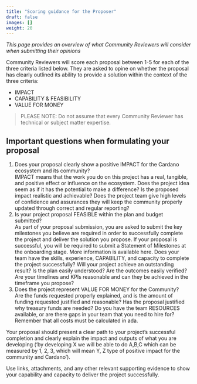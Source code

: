 ```yaml
---
title: "Scoring guidance for the Proposer"
draft: false
images: []
weight: 20
---
```


*This page provides an overview of what Community Reviewers will consider when submitting their opinions*

Community Reviewers will score each proposal between 1-5 for each of the three criteria listed below. They are asked to opine on whether the proposal has clearly outlined its ability to provide a solution within the context of the three criteria:

- IMPACT
- CAPABILITY & FEASIBILITY
- VALUE FOR MONEY

> PLEASE NOTE: Do not assume that every Community Reviewer has technical or subject matter expertise.

## Important questions when formulating your proposal

1. Does your proposal clearly show a positive IMPACT for the Cardano ecosystem and its community? <br/> IMPACT means that the work you do on this project has a real, tangible, and positive effect or influence on the ecosystem. Does the project idea seem as if it has the potential to make a difference? Is the proposed impact realistic and achievable? Does the project team give high levels of confidence and assurances they will keep the community properly updated through correct and regular reporting?
2. Is your project proposal FEASIBLE within the plan and budget submitted? <br/> As part of your proposal submission, you are asked to submit the key milestones you believe are required in order to successfully complete the project and deliver the solution you propose. If your proposal is successful, you will be required to submit a Statement of Milestones at the onboarding stage. More information is available here. Does your team have the skills, experience, CAPABILITY, and capacity to complete the project successfully? Will your project achieve an outstanding result? Is the plan easily understood? Are the outcomes easily verified? Are your timelines and KPIs reasonable and can they be achieved in the timeframe you propose?
3. Does the project represent VALUE FOR MONEY for the Community? <br/> Are the funds requested properly explained, and is the amount of funding requested justified and reasonable? Has the proposal justified why treasury funds are needed? Do you have the team RESOURCES available, or are there gaps in your team that you need to hire for? Remember that all costs must be calculated in ada.

Your proposal should present a clear path to your project’s successful completion and clearly explain the impact and outputs of what you are developing (‘by developing X we will be able to do A,B,C which can be measured by 1, 2, 3, which will mean Y, Z type of positive impact for the community and Cardano’).

Use links, attachments, and any other relevant supporting evidence to show your capability and capacity to deliver the project successfully.